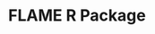 ---
layout: default
title: FLAME R Package
parent: Software Packages
nav_order: 2
redirect_to: /R-FLAME
---
